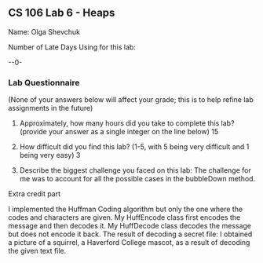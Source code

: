 ## CS 106 Lab 6 - Heaps

Name: Olga Shevchuk

Number of Late Days Using for this lab:

--0-

### Lab Questionnaire

(None of your answers below will affect your grade; this is to help refine lab
assignments in the future)

1. Approximately, how many hours did you take to complete this lab? (provide
  your answer as a single integer on the line below) 15

2. How difficult did you find this lab? (1-5, with 5 being very difficult and 1
  being very easy) 3

3. Describe the biggest challenge you faced on this lab:
The challenge for me was to account for all the possible cases in the bubbleDown method.

Extra credit part

I implemented the Huffman Coding algorithm but only the one where the codes and characters are given. My HuffEncode class first encodes the message and then decodes it. My HuffDecode class decodes the message but does not encode it back. 
The result of decoding a secret file: I obtained a picture of a squirrel, a Haverford College mascot, as a result of decoding the given text file.
